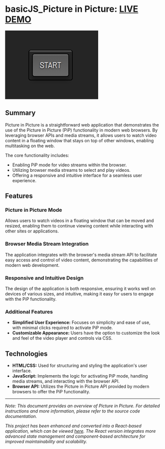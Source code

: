 # basicJS_Picture in Picture: [LIVE DEMO](https://shcoobz.github.io/basicJS_picture-in-picture/)

![Picture in Picture](img/basicJS_picture-in-picture.png)

## Summary

Picture in Picture is a straightforward web application that demonstrates the use of the Picture in Picture (PiP) functionality in modern web browsers. By leveraging browser APIs and media streams, it allows users to watch video content in a floating window that stays on top of other windows, enabling multitasking on the web.

The core functionality includes:

- Enabling PiP mode for video streams within the browser.
- Utilizing browser media streams to select and play videos.
- Offering a responsive and intuitive interface for a seamless user experience.

## Features

### Picture in Picture Mode

Allows users to watch videos in a floating window that can be moved and resized, enabling them to continue viewing content while interacting with other sites or applications.

### Browser Media Stream Integration

The application integrates with the browser's media stream API to facilitate easy access and control of video content, demonstrating the capabilities of modern web development.

### Responsive and Intuitive Design

The design of the application is both responsive, ensuring it works well on devices of various sizes, and intuitive, making it easy for users to engage with the PiP functionality.

### Additional Features

- **Simplified User Experience:** Focuses on simplicity and ease of use, with minimal clicks required to activate PiP mode.
- **Customizable Appearance:** Users have the option to customize the look and feel of the video player and controls via CSS.

## Technologies

- **HTML/CSS:** Used for structuring and styling the application's user interface.
- **JavaScript:** Implements the logic for activating PiP mode, handling media streams, and interacting with the browser API.
- **Browser API:** Utilizes the Picture in Picture API provided by modern browsers to offer the PiP functionality.

---

_Note: This document provides an overview of Picture in Picture. For detailed instructions and more information, please refer to the source code documentation._

_This project has been enhanced and converted into a React-based application, which can be viewed [here](https://github.com/Shcoobz/react_picture-in-picture/). The React version integrates more advanced state management and component-based architecture for improved maintainability and scalability._
